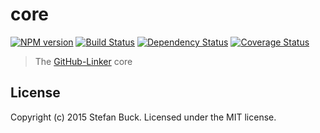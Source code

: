 # core 
[![NPM version][npm-image]][npm-url] [![Build Status][travis-image]][travis-url] [![Dependency Status][daviddm-url]][daviddm-image] [![Coverage Status][coveralls-image]][coveralls-url]

> The [GitHub-Linker](https://github.com/github-linker/chrome) core


## License

Copyright (c) 2015 Stefan Buck. Licensed under the MIT license.



[npm-url]: https://npmjs.org/package/github-linker-core
[npm-image]: https://badge.fury.io/js/github-linker-core.svg
[travis-url]: https://travis-ci.org/github-linker/core
[travis-image]: https://travis-ci.org/github-linker/core.svg?branch=master
[daviddm-url]: https://david-dm.org/github-linker/core.svg?theme=shields.io
[daviddm-image]: https://david-dm.org/github-linker/core
[coveralls-url]: https://coveralls.io/r/github-linker/core
[coveralls-image]: https://coveralls.io/repos/github-linker/core/badge.png
